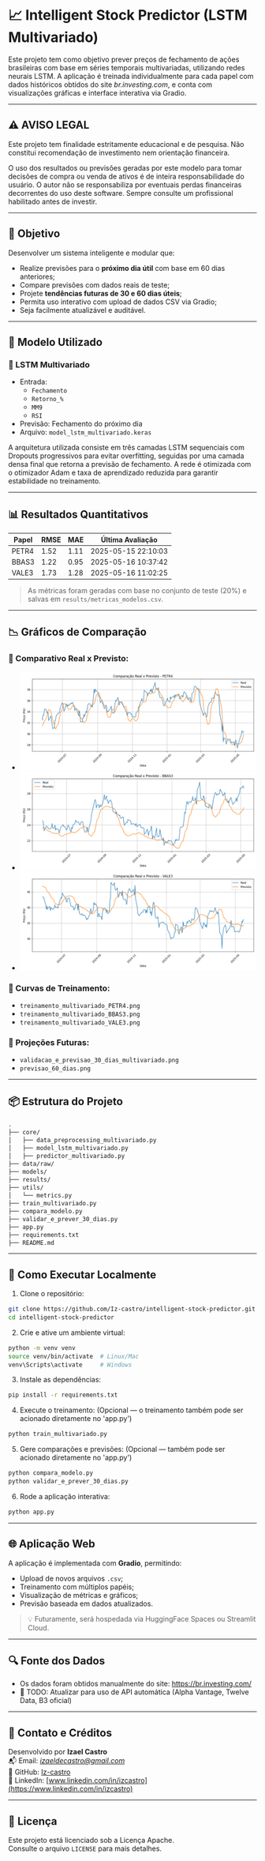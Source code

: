 # 📈 Intelligent Stock Predictor (LSTM Multivariado)

Este projeto tem como objetivo prever preços de fechamento de ações brasileiras com base em séries temporais multivariadas, utilizando redes neurais LSTM. A aplicação é treinada individualmente para cada papel com dados históricos obtidos do site *br.investing.com*, e conta com visualizações gráficas e interface interativa via Gradio.

---

## ⚠️ AVISO LEGAL

Este projeto tem finalidade estritamente educacional e de pesquisa. Não constitui recomendação de investimento nem orientação financeira.

O uso dos resultados ou previsões geradas por este modelo para tomar decisões de compra ou venda de ativos é de inteira responsabilidade do usuário. O autor não se responsabiliza por eventuais perdas financeiras decorrentes do uso deste software. Sempre consulte um profissional habilitado antes de investir.

---

## 🎯 Objetivo

Desenvolver um sistema inteligente e modular que:
- Realize previsões para o **próximo dia útil** com base em 60 dias anteriores;
- Compare previsões com dados reais de teste;
- Projete **tendências futuras de 30 e 60 dias úteis**;
- Permita uso interativo com upload de dados CSV via Gradio;
- Seja facilmente atualizável e auditável.

---

## 🧠 Modelo Utilizado

### 🔸 LSTM Multivariado
- Entrada:
  - `Fechamento`
  - `Retorno_%`
  - `MM9`
  - `RSI`
- Previsão: Fechamento do próximo dia
- Arquivo: `model_lstm_multivariado.keras`

A arquitetura utilizada consiste em três camadas LSTM sequenciais com Dropouts progressivos para evitar overfitting, seguidas por uma camada densa final que retorna a previsão de fechamento. 
A rede é otimizada com o otimizador Adam e taxa de aprendizado reduzida para garantir estabilidade no treinamento.

---

## 📊 Resultados Quantitativos

| Papel   | RMSE   | MAE    | Última Avaliação       |
|---------|--------|--------|------------------------|
| PETR4   | 1.52   | 1.11   | 2025-05-15 22:10:03     |
| BBAS3   | 1.22   | 0.95   | 2025-05-16 10:37:42     |
| VALE3   | 1.73   | 1.28   | 2025-05-16 11:02:25     |

> As métricas foram geradas com base no conjunto de teste (20%) e salvas em `results/metricas_modelos.csv`.

---

## 📉 Gráficos de Comparação

### 🔹 Comparativo Real x Previsto:
- ![PETR4](results/comparativo_teste_multivariado_PETR4.png)
- ![BBAS3](results/comparativo_teste_multivariado_BBAS3.png)
- ![VALE3](results/comparativo_teste_multivariado_VALE3.png)

### 🔹 Curvas de Treinamento:
- `treinamento_multivariado_PETR4.png`
- `treinamento_multivariado_BBAS3.png`
- `treinamento_multivariado_VALE3.png`

### 🔮 Projeções Futuras:
- `validacao_e_previsao_30_dias_multivariado.png`
- `previsao_60_dias.png`

---

## 📦 Estrutura do Projeto

```
.
├── core/
│   ├── data_preprocessing_multivariado.py
│   ├── model_lstm_multivariado.py
│   ├── predictor_multivariado.py
├── data/raw/
├── models/
├── results/
├── utils/
│   └── metrics.py
├── train_multivariado.py
├── compara_modelo.py
├── validar_e_prever_30_dias.py
├── app.py
├── requirements.txt
├── README.md
```

---

## 🔧 Como Executar Localmente

1. Clone o repositório:
```bash
git clone https://github.com/Iz-castro/intelligent-stock-predictor.git
cd intelligent-stock-predictor
```

2. Crie e ative um ambiente virtual:
```bash
python -m venv venv
source venv/bin/activate  # Linux/Mac
venv\Scripts\activate     # Windows
```

3. Instale as dependências:
```bash
pip install -r requirements.txt
```

4. Execute o treinamento: (Opcional — o treinamento também pode ser acionado diretamente no 'app.py')
```bash
python train_multivariado.py
```

5. Gere comparações e previsões: (Opcional — também pode ser acionado diretamente no 'app.py')
```bash
python compara_modelo.py
python validar_e_prever_30_dias.py
```

6. Rode a aplicação interativa:
```bash
python app.py
```

---

## 🌐 Aplicação Web

A aplicação é implementada com **Gradio**, permitindo:
- Upload de novos arquivos `.csv`;
- Treinamento com múltiplos papéis;
- Visualização de métricas e gráficos;
- Previsão baseada em dados atualizados.

> 💡 Futuramente, será hospedada via HuggingFace Spaces ou Streamlit Cloud.

---

## 🔍 Fonte dos Dados

- Os dados foram obtidos manualmente do site: https://br.investing.com/
- 🚧 TODO: Atualizar para uso de API automática (Alpha Vantage, Twelve Data, B3 oficial)

---

## 📢 Contato e Créditos

Desenvolvido por **Izael Castro**  
📬 Email: *izaeldecastro@gmail.com*  
🔗 GitHub: [Iz-castro](https://github.com/Iz-castro)  
🔗 LinkedIn: [www.linkedin.com/in/izcastro](https://www.linkedin.com/in/izcastro)

---

## 📜 Licença

Este projeto está licenciado sob a Licença Apache.  
Consulte o arquivo `LICENSE` para mais detalhes.

